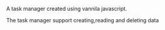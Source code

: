 A task manager created using vannila javascript.

The task manager support creating,reading and deleting data

